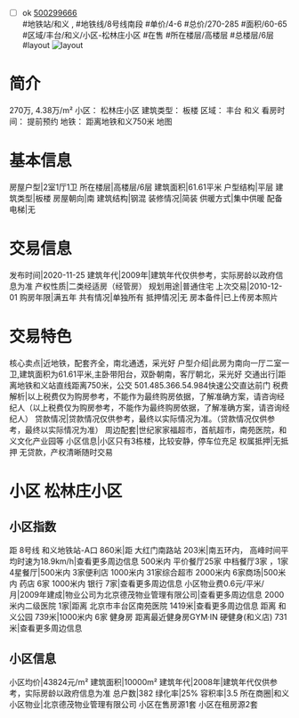 - [ ] ok [500299666](https://bj.5i5j.com/ershoufang/500299666.html)  
 #地铁站/和义 ,  #地铁线/8号线南段
#单价/4-6 #总价/270-285 #面积/60-65   #区域/丰台/和义/小区-松林庄小区 #在售 #所在楼层/高楼层 #总楼层/6层 #layout 
![layout](http://image2a.5i5j.com/bdir/layout/518322.jpg_P5.jpg) 
# 简介 
 270万,  4.38万/m² 
小区： 松林庄小区
建筑类型： 板楼
区域： 丰台 和义
看房时间： 提前预约
地铁： 距离地铁和义750米 地图
# 基本信息 
 房屋户型|2室1厅1卫
所在楼层|高楼层/6层
建筑面积|61.61平米
户型结构|平层
建筑类型|板楼
房屋朝向|南
建筑结构|钢混
装修情况|简装
供暖方式|集中供暖
配备电梯|无
# 交易信息 
 发布时间|2020-11-25
建筑年代|2009年|建筑年代仅供参考，实际房龄以政府信息为准
产权性质|二类经适房（经管房）
规划用途|普通住宅
上次交易|2010-12-01
购房年限|满五年
共有情况|单独所有
抵押情况|无
房本备件|已上传房本照片
# 交易特色 
 核心卖点|近地铁，配套齐全，南北通透，采光好
户型介绍|此房为南向一厅二室一卫,建筑面积为61.61平米,主卧带阳台，双卧朝南，客厅朝北，采光好
交通出行|距离地铁和义站直线距离750米，公交 501.485.366.54.984快速公交直达前门
税费解析|以上税费仅为购房参考，不能作为最终购房依据，了解准确方案，请咨询经纪人（以上税费仅为购房参考，不能作为最终购房依据，了解准确方案，请咨询经纪人）
贷款情况|贷款情况仅供参考，最终以实际情况为准。（贷款情况仅供参考，最终以实际情况为准）
周边配套|世纪家家福超市，首航超市，南苑医院，和义文化产业园等
小区信息|小区只有3栋楼，比较安静，停车位充足
权属抵押|无抵押 无贷款，产权清晰随时交易
# 小区 松林庄小区
## 小区指数 
 距 8号线 和义地铁站-A口 860米|距 大红门南路站 203米|南五环内， 高峰时间平均时速为18.9km/h|查看更多周边信息
500米内 平价餐厅25家
中档餐厅3家 ，1家4星餐厅|500米内 3家便利店
1000米内 31家综合超市
2000米内 6家商场|500米内 药店 6家
1000米内 银行 7家|查看更多周边信息
小区物业费0.6元/平米/月|2009年建成|物业公司为北京德茂物业管理有限公司|查看更多周边信息
2000米内二级医院 1家|距离 北京市丰台区南苑医院  1419米|查看更多周边信息
距离 和义公园 739米|1000米内 6家 健身房
距离最近健身房GYM·IN 硬健身(和义店) 731米|查看更多周边信息
## 小区信息 
 小区均价|43824元/m²
建筑面积|10000m²
建筑年代|2008年|建筑年代仅供参考，实际房龄以政府信息为准
总户数|382
绿化率|25%
容积率|3.5
所在商圈|和义
小区物业|北京德茂物业管理有限公司
小区在售房源1套
小区在租房源2套
